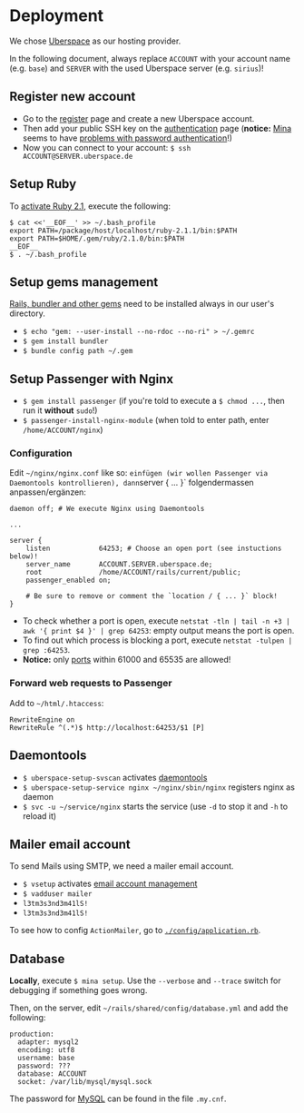 # Deployment

We chose [Uberspace](http://www.uberspace.de) as our hosting provider.

In the following document, always replace `ACCOUNT` with your account name (e.g. `base`) and `SERVER` with the used Uberspace server (e.g. `sirius`)!

## Register new account

- Go to the [register](https://uberspace.de/register) page and create a new Uberspace account.
- Then add your public SSH key on the [authentication](https://uberspace.de/dashboard/authentication) page (**notice:** [Mina](http://nadarei.co/mina/) seems to have [problems with password authentication](http://stackoverflow.com/questions/22606771)!)
- Now you can connect to your account: `$ ssh ACCOUNT@SERVER.uberspace.de`

## Setup Ruby

To [activate Ruby 2.1](http://uberspace.de/dokuwiki/cool:rails#ruby_aktivieren), execute the following:

```
$ cat <<'__EOF__' >> ~/.bash_profile
export PATH=/package/host/localhost/ruby-2.1.1/bin:$PATH
export PATH=$HOME/.gem/ruby/2.1.0/bin:$PATH
__EOF__
$ . ~/.bash_profile
```

## Setup gems management

[Rails, bundler and other gems](https://uberspace.de/dokuwiki/cool:rails) need to be installed always in our user's directory.

- `$ echo "gem: --user-install --no-rdoc --no-ri" > ~/.gemrc`
- `$ gem install bundler`
- `$ bundle config path ~/.gem`

## Setup Passenger with Nginx

- `$ gem install passenger` (if you're told to execute a `$ chmod ...`, then run it **without** `sudo`!)
- `$ passenger-install-nginx-module` (when told to enter path, enter `/home/ACCOUNT/nginx`)

### Configuration

Edit `~/nginx/nginx.conf` like so: ` einfügen (wir wollen Passenger via Daemontools kontrollieren), dann `server { ... }` folgendermassen anpassen/ergänzen:

```
daemon off; # We execute Nginx using Daemontools

...

server {
    listen            64253; # Choose an open port (see instuctions below)!
    server_name       ACCOUNT.SERVER.uberspace.de;
    root              /home/ACCOUNT/rails/current/public;
    passenger_enabled on;

    # Be sure to remove or comment the `location / { ... }` block!
}
```

- To check whether a port is open, execute `netstat -tln | tail -n +3 | awk '{ print $4 }' | grep 64253`: empty output means the port is open.
- To find out which process is blocking a port, execute `netstat -tulpen | grep :64253`.
- **Notice:** only [ports](http://uberspace.de/dokuwiki/system:ports) within 61000 and 65535 are allowed!

### Forward web requests to Passenger

Add to `~/html/.htaccess`:

```
RewriteEngine on
RewriteRule ^(.*)$ http://localhost:64253/$1 [P]
```

## Daemontools

- `$ uberspace-setup-svscan` activates [daemontools](http://uberspace.de/dokuwiki/system:daemontools)
- `$ uberspace-setup-service nginx ~/nginx/sbin/nginx` registers nginx as daemon
- `$ svc -u ~/service/nginx` starts the service (use `-d` to stop it and `-h` to reload it)

## Mailer email account

To send Mails using SMTP, we need a mailer email account.

- `$ vsetup` activates [email account management](http://uberspace.de/dokuwiki/start:mail)
- `$ vadduser mailer`
- `l3tm3s3nd3m41lS!`
- `l3tm3s3nd3m41lS!`

To see how to config `ActionMailer`, go to [`./config/application.rb`](config/application.rb).

## Database

**Locally**, execute `$ mina setup`. Use the `--verbose` and `--trace` switch for debugging if something goes wrong.

Then, on the server, edit `~/rails/shared/config/database.yml` and add the following:

```
production:
  adapter: mysql2
  encoding: utf8
  username: base
  password: ???
  database: ACCOUNT
  socket: /var/lib/mysql/mysql.sock
```

The password for [MySQL](http://uberspace.de/dokuwiki/database:mysql) can be found in the file `.my.cnf`.